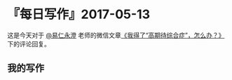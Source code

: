# 『每日写作』2017-05-13

这是今天对于 [@易仁永澄](http://weibo.com/u/1640237087) 老师的微信文章[《我得了“高期待综合症”，怎么办？》](http://mp.weixin.qq.com/s/pj38kfDlZ1F9nbkaub4AVQ)下的评论回复。

## 我的写作

